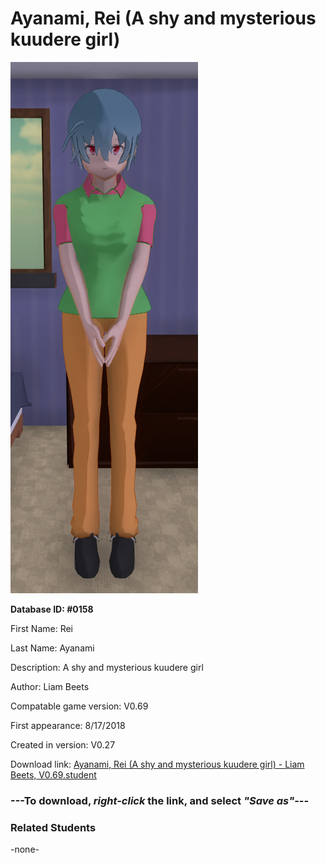 # Ayanami, Rei (A shy and mysterious kuudere girl)

<img src="../../Files/Images/Ayanami, Rei (A shy and mysterious kuudere girl).png" title="Ayanami, Rei (A shy and mysterious kuudere girl) - Liam Beets, V0.69">

**Database ID: #0158**

First Name: Rei

Last Name: Ayanami

Description: A shy and mysterious kuudere girl

Author: Liam Beets

Compatable game version: V0.69

First appearance: 8/17/2018

Created in version: V0.27

Download link: <a href="https://raw.githubusercontent.com/Arbiter1223/Daigaku-Gurashi-Custom-Students/master/Files/Student%20Files/Ayanami%2C%20Rei%20(A%20shy%20and%20mysterious%20kuudere%20girl)%20-%20Liam%20Beets%2C%20V0.69.student">Ayanami, Rei (A shy and mysterious kuudere girl) - Liam Beets, V0.69.student</a>

### ---**To download, _right-click_ the link, and select _"Save as"_**---

### Related Students

-none-

